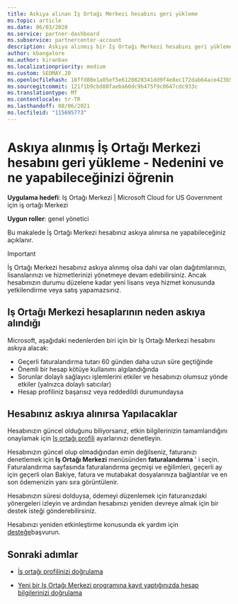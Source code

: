```yaml
---
title: Askıya alınan İş Ortağı Merkezi hesabını geri yükleme
ms.topic: article
ms.date: 06/03/2020
ms.service: partner-dashboard
ms.subservice: partnercenter-account
description: Askıya alınmış bir Iş Ortağı Merkezi hesabını geri yüklemeyi, Iş ortağı hesabının neden askıya alınacağını ve askıya alma sırasında hesabınızı nasıl kullanabileceğinizi öğrenin.
author: kbangalore
ms.author: kiranban
ms.localizationpriority: medium
ms.custom: SEOMAY.20
ms.openlocfilehash: 18ffd80e1a05ef5e6120828341dd9f4e8ec172dab64ace423b5f5148e6ea999c
ms.sourcegitcommit: 121f1b9cbd88faeba60dc9b475f9c0647cdc933c
ms.translationtype: MT
ms.contentlocale: tr-TR
ms.lasthandoff: 08/06/2021
ms.locfileid: "115695773"
---
```

# <a name="restore-a-suspended-partner-center-account---learn-why-it-happens-and-what-to-do-about-it"></a>Askıya alınmış İş Ortağı Merkezi hesabını geri yükleme - Nedenini ve ne yapabileceğinizi öğrenin

**Uygulama hedefi**: Iş Ortağı Merkezi | Microsoft Cloud for US Government için iş ortağı Merkezi

**Uygun roller**: genel yönetici

Bu makalede İş Ortağı Merkezi hesabınız askıya alınırsa ne yapabileceğiniz açıklanır.

> [!IMPORTANT]  
> İş Ortağı Merkezi hesabınız askıya alınmış olsa dahi var olan dağıtımlarınızı, lisanslarınızı ve hizmetlerinizi yönetmeye devam edebilirsiniz. Ancak hesabınızın durumu düzelene kadar yeni lisans veya hizmet konusunda yetkilendirme veya satış yapamazsınız.

## <a name="why-partner-center-accounts-are-suspended"></a>Iş Ortağı Merkezi hesaplarının neden askıya alındığı

Microsoft, aşağıdaki nedenlerden biri için bir Iş Ortağı Merkezi hesabını askıya alacak:

- Geçerli faturalandırma tutarı 60 günden daha uzun süre geçtiğinde
- Önemli bir hesap kötüye kullanımı algılandığında
- Sorunlar dolaylı sağlayıcı işlemlerini etkiler ve hesabınızı olumsuz yönde etkiler (yalnızca dolaylı satıcılar)
- Hesap profiliniz başarısız veya reddedildi durumundaysa

## <a name="what-to-do-if-your-account-is-suspended"></a>Hesabınız askıya alınırsa Yapılacaklar

Hesabınızın güncel olduğunu biliyorsanız, etkin bilgilerinizin tamamlandığını onaylamak için [Iş ortağı profili](https://partner.microsoft.com/pcv/accountsettings/partnerprofile) ayarlarınızı denetleyin. 

Hesabınızın güncel olup olmadığından emin değilseniz, faturanızı denetlemek için **Iş Ortağı Merkezi** menüsünden **faturalandırma** ' i seçin. Faturalandırma sayfasında faturalandırma geçmişi ve eğilimleri, geçerli ay için geçerli olan Bakiye, fatura ve mutabakat dosyalarınıza bağlantılar ve en son ödemenizin yanı sıra görüntülenir.

Hesabınızın süresi dolduysa, ödemeyi düzenlemek için faturanızdaki yönergeleri izleyin ve ardından hesabınızı yeniden devreye almak için bir destek isteği gönderebilirsiniz. 

Hesabınızı yeniden etkinleştirme konusunda ek yardım için [desteğe](https://partner.microsoft.com/dashboard/support/csp/servicerequests/create)başvurun.

## <a name="next-steps"></a>Sonraki adımlar

- [İş ortağı profilinizi doğrulama](update-your-partner-profile.md)

- [Yeni bir Iş Ortağı Merkezi programına kayıt yaptığınızda hesap bilgilerinizi doğrulama](verification-responses.md)
